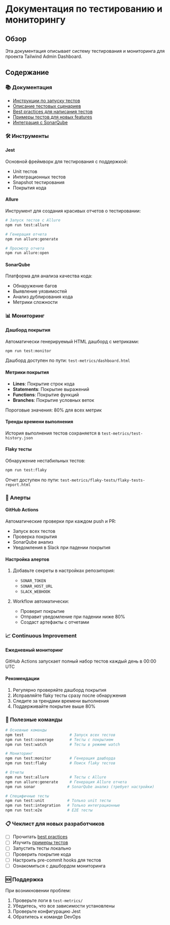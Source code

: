 # Документация по тестированию и мониторингу

## Обзор
Эта документация описывает систему тестирования и мониторинга для проекта Tailwind Admin Dashboard.

## Содержание

### 📚 Документация
- [Инструкции по запуску тестов](./README.md)
- [Описание тестовых сценариев](./test-scenarios.md)
- [Best practices для написания тестов](./best-practices.md)
- [Примеры тестов для новых features](./test-examples.md)
- [Интеграция с SonarQube](./sonarqube-integration.md)

### 🛠 Инструменты

#### Jest
Основной фреймворк для тестирования с поддержкой:
- Unit тестов
- Интеграционных тестов
- Snapshot тестирования
- Покрытия кода

#### Allure
Инструмент для создания красивых отчетов о тестировании:
```bash
# Запуск тестов с Allure
npm run test:allure

# Генерация отчета
npm run allure:generate

# Просмотр отчета
npm run allure:open
```

#### SonarQube
Платформа для анализа качества кода:
- Обнаружение багов
- Выявление уязвимостей
- Анализ дублирования кода
- Метрики сложности

### 📊 Мониторинг

#### Дашборд покрытия
Автоматически генерируемый HTML дашборд с метриками:
```bash
npm run test:monitor
```
Дашборд доступен по пути: `test-metrics/dashboard.html`

#### Метрики покрытия
- **Lines**: Покрытие строк кода
- **Statements**: Покрытие выражений
- **Functions**: Покрытие функций
- **Branches**: Покрытие условных веток

Пороговые значения: 80% для всех метрик

#### Тренды времени выполнения
История выполнения тестов сохраняется в `test-metrics/test-history.json`

#### Flaky тесты
Обнаружение нестабильных тестов:
```bash
npm run test:flaky
```
Отчет доступен по пути: `test-metrics/flaky-tests/flaky-tests-report.html`

### 🚨 Алерты

#### GitHub Actions
Автоматические проверки при каждом push и PR:
- Запуск всех тестов
- Проверка покрытия
- SonarQube анализ
- Уведомления в Slack при падении покрытия

#### Настройка алертов
1. Добавьте секреты в настройках репозитория:
   - `SONAR_TOKEN`
   - `SONAR_HOST_URL`
   - `SLACK_WEBHOOK`

2. Workflow автоматически:
   - Проверит покрытие
   - Отправит уведомление при падении ниже 80%
   - Создаст артефакты с отчетами

### 📈 Continuous Improvement

#### Ежедневный мониторинг
GitHub Actions запускает полный набор тестов каждый день в 00:00 UTC

#### Рекомендации
1. Регулярно проверяйте дашборд покрытия
2. Исправляйте flaky тесты сразу после обнаружения
3. Следите за трендами времени выполнения
4. Поддерживайте покрытие выше 80%

### 🔧 Полезные команды

```bash
# Основные команды
npm test                    # Запуск всех тестов
npm run test:coverage       # Тесты с покрытием
npm run test:watch          # Тесты в режиме watch

# Мониторинг
npm run test:monitor        # Генерация дашборда
npm run test:flaky          # Поиск flaky тестов

# Отчеты
npm run test:allure         # Тесты с Allure
npm run allure:generate     # Генерация Allure отчета
npm run sonar              # SonarQube анализ (требует настройки)

# Специфичные тесты
npm run test:unit          # Только unit тесты
npm run test:integration   # Только интеграционные
npm run test:e2e           # E2E тесты
```

### 📋 Чеклист для новых разработчиков

- [ ] Прочитать [best practices](./best-practices.md)
- [ ] Изучить [примеры тестов](./test-examples.md)
- [ ] Запустить тесты локально
- [ ] Проверить покрытие кода
- [ ] Настроить pre-commit hooks для тестов
- [ ] Ознакомиться с дашбордом мониторинга

### 🆘 Поддержка

При возникновении проблем:
1. Проверьте логи в `test-metrics/`
2. Убедитесь, что все зависимости установлены
3. Проверьте конфигурацию Jest
4. Обратитесь к команде DevOps
